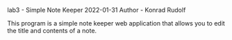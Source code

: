 lab3 - Simple Note Keeper
2022-01-31
Author - Konrad Rudolf

This program is a simple note keeper web application that allows you to edit the title and contents of a note. 
